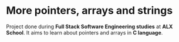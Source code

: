 # More pointers, arrays and strings
Project done during **Full Stack Software Engineering studies** at **ALX School**. It aims to learn about pointers and arrays in **C language**.


